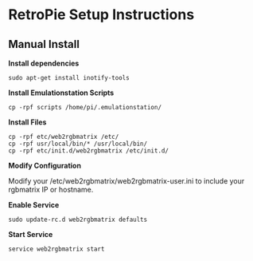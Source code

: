 # RetroPie Setup Instructions

Manual Install
-------

**Install dependencies**
```
sudo apt-get install inotify-tools
```

**Install Emulationstation Scripts**
```
cp -rpf scripts /home/pi/.emulationstation/
```

**Install Files**
```
cp -rpf etc/web2rgbmatrix /etc/
cp -rpf usr/local/bin/* /usr/local/bin/
cp -rpf etc/init.d/web2rgbmatrix /etc/init.d/
```

**Modify Configuration**

Modify your /etc/web2rgbmatrix/web2rgbmatrix-user.ini to include your rgbmatrix IP or hostname.

**Enable Service**
```
sudo update-rc.d web2rgbmatrix defaults
```

**Start Service**
```
service web2rgbmatrix start
```
